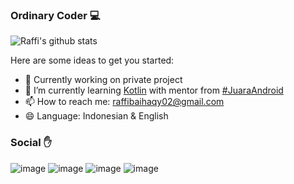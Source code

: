### Ordinary Coder 💻

![Raffi's github stats](https://github-readme-stats.vercel.app/api?username=raffibaihaqy&show_icons=true&theme=tokyonight)

Here are some ideas to get you started:

- 🔭 Currently working on private project
- 🌱 I’m currently learning [Kotlin](https://kotlinlang.org/) with mentor from [#JuaraAndroid](https://gdg.community.dev/events/details/google-gdg-jakarta-presents-info-session-juaraandroid-season-1/)
- 📫 How to reach me: raffibaihaqy02@gmail.com
- 😄 Language: Indonesian & English



### Social ✋
![image](https://img.shields.io/badge/raffibaihaqy02@gmail.com-D14836?style=for-the-badge&logo=gmail&logoColor=white)
![image](https://img.shields.io/badge/baihaqyraffi-E4405F?style=for-the-badge&logo=instagram&logoColor=white)
![image](https://img.shields.io/badge/raffibaihaqy-0077B5?style=for-the-badge&logo=linkedin&logoColor=white)
![image](https://img.shields.io/badge/raffibaihaqy-1500b5?style=for-the-badge&logo=facebook&logoColor=white)

